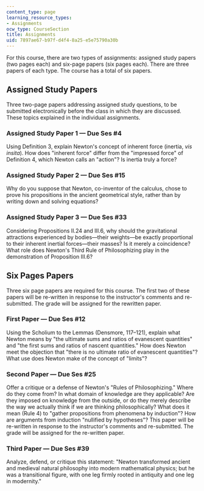 ```yaml
---
content_type: page
learning_resource_types:
- Assignments
ocw_type: CourseSection
title: Assignments
uid: 7897ae67-b97f-d4f4-8a25-e5e75790a30b
---
```


For this course, there are two types of assignments: assigned study papers (two pages each) and six-page papers (six pages each). There are three papers of each type. The course has a total of six papers.

Assigned Study Papers
---------------------

Three two-page papers addressing assigned study questions, to be submitted electronically before the class in which they are discussed. These topics explained in the individual assignments.

### Assigned Study Paper 1 — Due Ses #4

Using Definition 3, explain Newton's concept of inherent force (inertia, _vis insita_). How does "inherent force" differ from the "impressed force" of Definition 4, which Newton calls an "action"? Is inertia truly a force?

### Assigned Study Paper 2 — Due Ses #15

Why do you suppose that Newton, co-inventor of the calculus, chose to prove his propositions in the ancient geometrical style, rather than by writing down and solving equations?

### Assigned Study Paper 3 — Due Ses #33

Considering Propositions II.24 and III.6, why should the gravitational attractions experienced by bodies—their weights—be exactly proportional to their inherent inertial forces—their masses? Is it merely a coincidence? What role does Newton's Third Rule of Philosophizing play in the demonstration of Proposition III.6?

Six Pages Papers
----------------

Three six page papers are required for this course. The first two of these papers will be re-written in response to the instructor's comments and re-submitted. The grade will be assigned for the rewritten paper.

### First Paper — Due Ses #12

Using the Scholium to the Lemmas (Densmore, 117–121), explain what Newton means by "the ultimate sums and ratios of evanescent quantities" and "the first sums and ratios of nascent quantities." How does Newton meet the objection that "there is no ultimate ratio of evanescent quantities"? What use does Newton make of the concept of "limits"?

### Second Paper — Due Ses #25

Offer a critique or a defense of Newton's "Rules of Philosophizing." Where do they come from? In what domain of knowledge are they applicable? Are they imposed on knowledge from the outside, or do they merely describe the way we actually think if we are thinking philosophically? What does it mean (Rule 4) to "gather propositions from phenomena by induction"? How are arguments from induction "nullified by hypotheses"? This paper will be re-written in response to the instructor's comments and re-submitted. The grade will be assigned for the re-written paper.

### Third Paper — Due Ses #39

Analyze, defend, or critique this statement: "Newton transformed ancient and medieval natural philosophy into modern mathematical physics; but he was a transitional figure, with one leg firmly rooted in antiquity and one leg in modernity."
